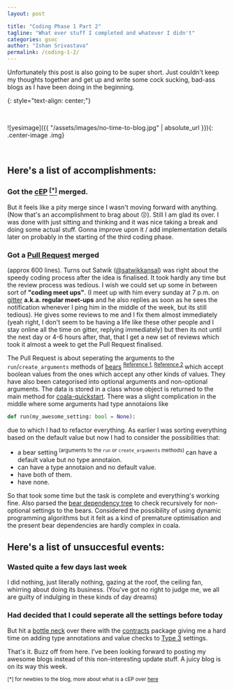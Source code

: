 ```yaml
---
layout: post

title: "Coding Phase 1 Part 2"
tagline: "What ever stuff I completed and whatever I didn't"
categories: gsoc
author: "Ishan Srivastava"
permalink: /coding-1-2/
---
```


Unfortunately this post is also going to be super short. Just couldn't
keep my thoughts together and get up and write some cock sucking, bad-ass blogs
as I have been doing in the beginning.

{: style="text-align: center;"}
<div>&nbsp;</div>

![yesimage]({{ "/assets/images/no-time-to-blog.jpg" | absolute_url }}){: .center-image .img}

<div>&nbsp;</div>

## Here's a list of accomplishments:

### Got the [**cEP**](https://github.com/coala/cEPs/blob/master/cEP-0022.md) [<sup>**[*]**</sup>](#help) merged.
But it feels like a pity merge since I
wasn't moving forward with anything. (Now that's an accomplishment
to brag about 😗).
Still I am glad its over. I was done with just sitting and
thinking and it was nice taking a break and doing some actual
stuff. Gonna improve upon it / add implementation details later
on probably in the starting of the third coding phase.

### Got a [**Pull Request**](https://github.com/coala/coala-quickstart/pull/250) merged
(approx 600 lines).
Turns out Satwik ([@satwikkansal](https://github.com/satwikkansal)) was right
about the
speedy coding process after the idea is finalised. It took hardly
any time but the review process was tedious. I wish we could set
up some in between sort of **"coding meet ups"**. (I meet up with him
every sunday
at 7 p.m. on [gitter](https://gitter.im)
**a.k.a. regular meet-ups** and he also replies as soon as
he sees the notification
whenever I ping him in the middle of the week, but its still tedious). He gives
some reviews to me and I fix them almost
immediately (yeah right, I don't seem to be having a life like these other
people and I stay online all the time on gitter, replying immediately)
but then its not until the next day or 4-6 hours after, 
that, that I get a new
set of reviews which took it almost a week to get the Pull Request finalised.

The Pull Request is about seperating the arguments to the `run`/`create_arguments`
methods of [bears](https://github.com/coala/coala-bears) <sup>
[Reference 1](http://api.coala.io/en/latest/Developers/Writing_Native_Bears.html#communicating-with-the-user),
[Reference 2](http://api.coala.io/en/latest/Developers/Writing_Linter_Bears.html#writing-the-bear)
</sup> which accept boolean values from the ones which
accept any other kinds
of values. They have also been categorised into optional arguments
and non-optional arguments. The data is stored in a class whose object
is returned to the main method for
[coala-quickstart](https://github.com/coala/coala-quickstart/blob/bed7e51280f8aad3763efc4323a17967d7ae6019/coala_quickstart/coala_quickstart.py#L68).
There was a
slight complication in the middle where some arguments had type annotaions
like
```python
def run(my_awesome_setting: bool = None):
```
due to which I had to refactor everything. As earlier I was sorting everything
based on the default value but now I had to consider the possibilities that:
* a bear setting<sup> (arguments to the `run` or `create_arguments` methods)
  </sup> can have a default value but no type annotaion.
* can have a type annotaion and no default value.
* have both of them.
* have none.

So that took some time but the task is complete and everything's working fine.
Also parsed the
[bear dependency tree](https://api.coala.io/en/latest/Developers/Writing_Native_Bears.html#bears-depending-on-other-bears)
to check recursively for non-optional
settings to the bears. Considered the possibility of using dynamic programming
algorithms but it felt as a kind of premature optimisation and the present
bear dependencies are hardly complex in coala.

## Here's a list of unsuccesful events:

### Wasted quite a few days last week
I did nothing, just literally nothing, gazing at the roof, the ceiling fan,
whirring about doing its business. (You've got no right to judge me, we all
are guilty of indulging in these kinds of day dreams)

### Had decided that I could seperate all the settings before today
But hit a
[bottle neck](https://github.com/coala/coala-bears/issues/2532#issue-330945748)
over there with the
[contracts](https://andreacensi.github.io/contracts/)
package giving me a hard
time on adding type annotations and value checks to
[Type 3](https://github.com/coala/cEPs/blob/master/cEP-0022.md#type-3-or-type-discrete-settings)
settings.

That's it. Buzz off from here. I've been looking forward to posting my awesome
blogs instead of this non-interesting update stuff. A juicy blog is on its
way this week.

<sup><a name="help"></a>[*] for newbies to the blog, more about what is a cEP
over
[here](https://www.dowhatucant.com/gsoc/2018/05/08/bonding.html#so-how-am-i-gonna-do-it)
</sup>


